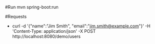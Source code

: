 #Run
mvn spring-boot:run

#Requests
* curl -d '{"name":"Jim Smith", "email":"jim.smith@example.com"}' -H 'Content-Type: application/json' -X POST http://localhost:8080/demo/users

